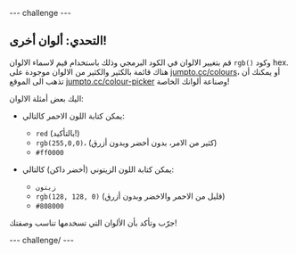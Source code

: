 \--- challenge \---

## التحدي: ألوان أخرى!

قم بتغيير الالوان في الكود البرمجي وذلك باستخدام قيم لاسماء الالوان `rgb()` وكود hex. هناك قائمة بالكثير والكثير من الالوان موجودة على <a href="http://jumpto.cc/colours" target="_blank">jumpto.cc/colours</a>، أو يمكنك أن تذهب الى الموقع <a href="http://jumpto.cc/colour-picker" target="_blank">jumpto.cc/colour-picker</a> وصناعة ألوانك الخاصة!

اليك بعض أمثلة الالوان:

+ يمكن كتابة اللون الاحمر كالتالي:
    
    + `red` (بالتأكيد!)
    + `rgb(255,0,0)`، (كثير من الامر، بدون أخضر وبدون أزرق)
    + `#ff0000`

+ يمكن كتابة اللون الزيتوني (أخضر داكن) كالتالي:
    
    + `زيتون`
    + `rgb(128, 128, 0)` (قليل من الاحمر والاخضر وبدون أزرق)
    + `#808000`

جرّب وتأكد بأن الألوان التي تسخدمها تناسب وصفتك!

\--- challenge/ \---